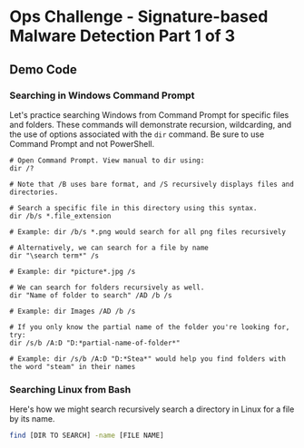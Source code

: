 # Ops Challenge - Signature-based Malware Detection Part 1 of 3

## Demo Code

### Searching in Windows Command Prompt

Let's practice searching Windows from Command Prompt for specific files and folders. These commands will demonstrate recursion, wildcarding, and the use of options associated with the `dir` command. Be sure to use Command Prompt and not PowerShell.

```
# Open Command Prompt. View manual to dir using:
dir /?

# Note that /B uses bare format, and /S recursively displays files and directories.

# Search a specific file in this directory using this syntax.
dir /b/s *.file_extension

# Example: dir /b/s *.png would search for all png files recursively

# Alternatively, we can search for a file by name
dir "\search term*" /s

# Example: dir *picture*.jpg /s

# We can search for folders recursively as well.
dir "Name of folder to search" /AD /b /s

# Example: dir Images /AD /b /s

# If you only know the partial name of the folder you're looking for, try:
dir /s/b /A:D "D:*partial-name-of-folder*"

# Example: dir /s/b /A:D "D:*Stea*" would help you find folders with the word "steam" in their names
```
### Searching Linux from Bash

Here's how we might search recursively search a directory in Linux for a file by its name.

```bash
find [DIR TO SEARCH] -name [FILE NAME]
```
